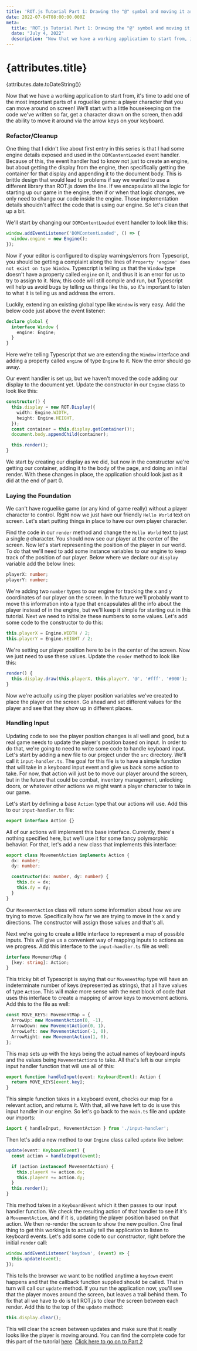 ```yaml
---
title: 'ROT.js Tutorial Part 1: Drawing the "@" symbol and moving it around'
date: 2022-07-04T08:00:00.000Z
meta:
  title: 'ROT.js Tutorial Part 1: Drawing the "@" symbol and moving it around'
  date: "July 4, 2022"
  description: "Now that we have a working application to start from, it's time to add one of the most important parts of a roguelike game: a player character that you can move around on screen! We'll start with a little housekeeping on the code we've written so far, get a character drawn on the screen, then add the ability to move it around via the arrow keys on your keyboard."
---
```


# {attributes.title}
{attributes.date.toDateString()}

Now that we have a working application to start from, it's time to add one of the most important parts of a roguelike
game: a player character that you can move around on screen! We'll start with a little housekeeping on the code we've
written so far, get a character drawn on the screen, then add the ability to move it around via the arrow keys on 
your keyboard.

### Refactor/Cleanup

One thing that I didn't like about first entry in this series is that I had some engine details exposed and used
in the `DOMContentLoaded` event handler. Because of this, the event handler had to know not just to create an engine,
but about getting the display from the engine, then specifically getting the container for that display and appending
it to the document body. This is brittle design that would lead to problems if say we wanted to use a different library
than ROT.js down the line. If we encapsulate all the logic for starting up our game in the engine, then if or when that
logic changes, we only need to change our code inside the engine. Those implementation details shouldn't affect the code
that is using our engine. So let's clean that up a bit. 

We'll start by changing our `DOMContentLoaded` event handler to look like this:

```typescript
window.addEventListener('DOMContentLoaded', () => {
  window.engine = new Engine();
});
```

Now if your editor is configured to display warnings/errors from Typescript, you should be getting a complaint along the
lines of `Property 'engine' does not exist on type Window`. Typescript is telling us that the `Window` type doesn't
have a property called `engine` on it, and thus it is an error for us to try to assign to it. Now, this code will still
compile and run, but Typescript will help us avoid bugs by telling us things like this, so it's important to listen to
what it is telling us and address the errors. 

Luckily, extending an existing global type like `Window` is very easy. Add the below code just above the event listener:

```typescript
declare global {
  interface Window {
    engine: Engine;
  }
}
```

Here we're telling Typescript that we are extending the `Window` interface and adding a property called `engine` of type
`Engine` to it. Now the error should go away.

Our event handler is set up, but we haven't moved the code adding our display to the document yet. Update the constructor
in our `Engine` class to look like this:

```typescript
constructor() {
  this.display = new ROT.Display({
    width: Engine.WIDTH,
    height: Engine.HEIGHT,
  });
  const container = this.display.getContainer()!;
  document.body.appendChild(container);

  this.render();
}
```

We start by creating our display as we did, but now in the constructor we're getting our container, adding it to the body
of the page, and doing an initial render. With these changes in place, the application should look just as it did at the 
end of part 0. 

### Laying the Foundation

We can't have roguelike game (or any kind of game really) without a player character to control. Right now we just have
our friendly `Hello World` text on screen. Let's start putting things in place to have our own player character. 

Find the code in our `render` method and change the `Hello World` text to just a single `@` character. You should now see
our player at the center of the screen. Now let's start representing the position of the player in our world. To do that
we'll need to add some instance variables to our engine to keep track of the position of our player. Below where we 
declare our `display` variable add the below lines:

```typescript
playerX: number;
playerY: number;
```

We're adding two `number` types to our engine for tracking the x and y coordinates of our player on the screen. In the
future we'll probably want to move this information into a type that encapsulates all the info about the player instead
of in the engine, but we'll keep it simple for starting out in this tutorial. Next we
need to initialize these numbers to some values. Let's add some code to the constructor to do this:

```typescript
this.playerX = Engine.WIDTH / 2;
this.playerY = Engine.HEIGHT / 2;
```

We're setting our player position here to be in the center of the screen. Now we just need to use these values. Update
the `render` method to look like this:

```typescript
render() {
  this.display.draw(this.playerX, this.playerY, '@', '#fff', '#000');
}
```

Now we're actually using the player position variables we've created to place the player on the screen. Go ahead and 
set different values for the player and see that they show up in different places. 

### Handling Input

Updating code to see the player position changes is all well and good, but a real game needs to update the player's 
position based on input. In order to do that, we're going to need to write some code to handle keyboard input. Let's 
start by adding a new file to our project under the `src` directory. We'll call it `input-handler.ts`. The goal for 
this file is to have a simple function that will take in a keyboard input event and give us back some action to take.
For now, that action will just be to move our player around the screen, but in the future that could be combat, 
inventory management, unlocking doors, or whatever other actions we might want a player character to take in our game.

Let's start by defining a base `Action` type that our actions will use. Add this to our `input-handler.ts` file:

```typescript
export interface Action {}
```

All of our actions will implement this base interface. Currently, there's nothing specified here, but we'll use it for
some fancy polymorphic behavior. For that, let's add a new class that implements this interface:

```typescript
export class MovementAction implements Action {
  dx: number;
  dy: number;

  constructor(dx: number, dy: number) {
    this.dx = dx;
    this.dy = dy;
  }
}
```

Our `MovementAction` class will return some information about how we are trying to move. Specifically how far we are 
trying to move in the x and y directions. The constructor will assign those values and that's all. 

Next we're going to create a little interface to represent a map of possible inputs. This will give us a convenient
way of mapping inputs to actions as we progress. Add this interface to the `input-handler.ts` file as well:

```typescript
interface MovementMap {
  [key: string]: Action;
}
```

This tricky bit of Typescript is saying that our `MovementMap` type will have an indeterminate number of keys (represented
as strings), that all have values of type `Action`. This will make more sense with the next block of code that uses this
interface to create a mapping of arrow keys to movement actions. Add this to the file as well:

```typescript
const MOVE_KEYS: MovementMap = {
  ArrowUp: new MovementAction(0, -1),
  ArrowDown: new MovementAction(0, 1),
  ArrowLeft: new MovementAction(-1, 0),
  ArrowRight: new MovementAction(1, 0),
};
```

This map sets up with the keys being the actual names of keyboard inputs and the values being `MovementAction`s to take.
All that's left is our simple input handler function that will use all of this:

```typescript
export function handleInput(event: KeyboardEvent): Action {
  return MOVE_KEYS[event.key];
}
```

This simple function takes in a keyboard event, checks our map for a relevant action, and returns it. With that, all we
have left to do is use this input handler in our engine. So let's go back to the `main.ts` file and update our imports:

```typescript
import { handleInput, MovementAction } from './input-handler';
```

Then let's add a new method to our `Engine` class called `update` like below:

```typescript
update(event: KeyboardEvent) {
  const action = handleInput(event);

  if (action instanceof MovementAction) {
    this.playerX += action.dx;
    this.playerY += action.dy;
  }
  this.render();
}
```

This method takes in a `KeyboardEvent` which it then passes to our input handler function. We check the resulting action
of that handler to see if it's a `MovementAction`, and if it is, updating the player position based on that action. We 
then re-render the screen to show the new position. One final thing to get this working is to actually tell the application
to listen to keyboard events. Let's add some code to our constructor, right before the initial `render` call:

```typescript
window.addEventListener('keydown', (event) => {
  this.update(event);
});
```

This tells the browser we want to be notified anytime a `keydown` event happens and that the callback function supplied
should be called. That in turn will call our `update` method. If you run the application now, you'll see that the player
moves around the screen, but leaves a trail behind them. To fix that all we have to do is tell ROT.js to clear the screen
between each render. Add this to the top of the `update` method:

```typescript
this.display.clear();
```

This will clear the screen between updates and make sure that it really looks like the player is moving around. You can
find the complete code for this part of the tutorial [here](https://github.com/bodiddlie/js-rogue-tutorial/tree/Part1-fix).
[Click here to go on to Part 2](/rotjs-tutorial/part2)